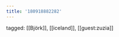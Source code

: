 ```yaml
---
title: '180918882282'
---
```

tagged: [[Björk]], [[iceland]], [[guest:zuzia]]
<iframe frameborder="0" height="1" id="ga_target" scrolling="no" style="background-color:transparent; overflow:hidden; position:absolute; top:0; left:0; z-index:9999;" width="1"></iframe>